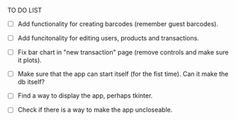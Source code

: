TO DO LIST
 - [ ] Add functionality for creating barcodes (remember guest barcodes).
 - [ ] Add funcitonality for editing users, products and transactions.
 - [ ] Fix bar chart in "new transaction" page (remove controls and make sure it plots).
 - [ ] Make sure that the app can start itself (for the fist time). Can it make the db itself?
 - [ ] Find a way to display the app, perhaps tkinter.
 - [ ] Check if there is a way to make the app uncloseable.
 